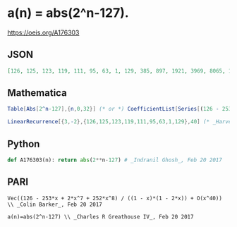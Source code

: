 # a\(n\) \= abs\(2^n\-127\)\.
https://oeis.org/A176303
## JSON
```JSON
[126, 125, 123, 119, 111, 95, 63, 1, 129, 385, 897, 1921, 3969, 8065, 16257, 32641, 65409, 130945, 262017, 524161, 1048449, 2097025, 4194177, 8388481, 16777089, 33554305, 67108737, 134217601, 268435329, 536870785, 1073741697, 2147483521, 4294967169]
```
## Mathematica
```Mathematica
Table[Abs[2^n-127],{n,0,32}] (* or *) CoefficientList[Series[(126 - 253*x + 2*x^7 + 252*x^8) / ((1 - x)*(1 - 2*x)) ,{x,0,30}],x] (* _Indranil Ghosh_, Feb 20 2017 *)
```
```Mathematica
LinearRecurrence[{3,-2},{126,125,123,119,111,95,63,1,129},40] (* _Harvey P. Dale_, Feb 11 2024 *)
```
## Python
```Python
def A176303(n): return abs(2**n-127) # _Indranil Ghosh_, Feb 20 2017
```
## PARI
```PARI
Vec((126 - 253*x + 2*x^7 + 252*x^8) / ((1 - x)*(1 - 2*x)) + O(x^40)) \\ _Colin Barker_, Feb 20 2017
```
```PARI
a(n)=abs(2^n-127) \\ _Charles R Greathouse IV_, Feb 20 2017
```
